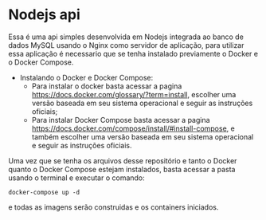 # Nodejs api 
Essa é uma api simples desenvolvida em Nodejs integrada ao banco de dados MySQL usando o Nginx como servidor de aplicação, para utilizar essa aplicação é necessario que se tenha instalado previamente o Docker e o Docker Compose.  
- Instalando o Docker e Docker Compose:
  + Para instalar o docker basta acessar a pagina https://docs.docker.com/glossary/?term=install, escolher uma versão baseada em seu sistema operacional e seguir as instruções oficiais;  
  + Para instalar Docker Compose basta acessar a pagina https://docs.docker.com/compose/install/#install-compose, e também escolher uma versão baseada em seu sistema operacional e seguir as instruções oficiais.  

Uma vez que se tenha os arquivos desse repositório e tanto o Docker quanto o Docker Compose estejam instalados,
basta acessar a pasta usando o terminal e executar o comando: 
```
docker-compose up -d
```
e todas as imagens serão construidas e os containers iniciados.
